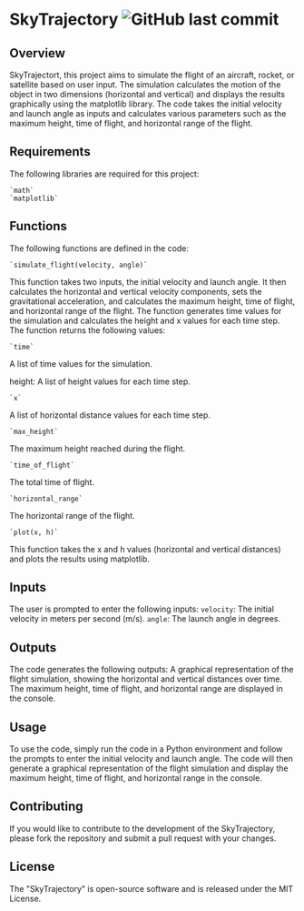 # SkyTrajectory <img alt="GitHub last commit" src="https://img.shields.io/github/last-commit/sadiqalimir/Orbitron-">

## Overview
SkyTrajectort, this project aims to simulate the flight of an aircraft, rocket, or satellite based on user input. The simulation calculates the motion of the object in two dimensions (horizontal and vertical) and displays the results graphically using the matplotlib library. The code takes the initial velocity and launch angle as inputs and calculates various parameters such as the maximum height, time of flight, and horizontal range of the flight.

## Requirements
The following libraries are required for this project:
```
`math`
`matplotlib`
```

## Functions
The following functions are defined in the code:
```
`simulate_flight(velocity, angle)`
```
This function takes two inputs, the initial velocity and launch angle. It then calculates the horizontal and vertical velocity components, sets the gravitational acceleration, and calculates the maximum height, time of flight, and horizontal range of the flight. The function generates time values for the simulation and calculates the height and x values for each time step. The function returns the following values:
```
`time`
``` 
A list of time values for the simulation.

height: A list of height values for each time step. <br>
```
`x`
```
A list of horizontal distance values for each time step. <br>
```
`max_height`
```
The maximum height reached during the flight.<br>
```
`time_of_flight`
``` 
The total time of flight.<br>
```
`horizontal_range`
```
The horizontal range of the flight.<br>
```
`plot(x, h)`
```
This function takes the x and h values (horizontal and vertical distances) and plots the results using matplotlib.

## Inputs
The user is prompted to enter the following inputs:
`velocity`: The initial velocity in meters per second (m/s).
`angle`: The launch angle in degrees.

## Outputs
The code generates the following outputs:
A graphical representation of the flight simulation, showing the horizontal and vertical distances over time.
The maximum height, time of flight, and horizontal range are displayed in the console.

## Usage
To use the code, simply run the code in a Python environment and follow the prompts to enter the initial velocity and launch angle. The code will then generate a graphical representation of the flight simulation and display the maximum height, time of flight, and horizontal range in the console.

## Contributing
If you would like to contribute to the development of the SkyTrajectory, please fork the repository and submit a pull request with your changes.

## License
The "SkyTrajectory" is open-source software and is released under the MIT License.
